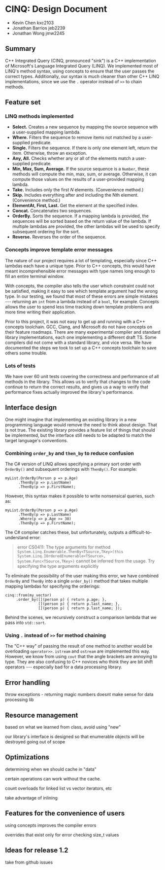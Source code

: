 # CINQ: Design Document

- Kevin Chen kxc2103
- Jonathan Barrios jeb2239
- Jonathan Wong jmw2245

## Summary

C++ Integrated Query (CINQ, pronounced "sink") is a C++ implementation of Microsoft's Language Integrated Query (LINQ). We implemented most of LINQ's method syntax, using concepts to ensure that the user passes the correct types. Additionally, our syntax is much cleaner than other C++ LINQ implementations, since we use the `.` operator instead of `>>` to chain methods.

## Feature set

### LINQ methods implemented

- **Select.** Creates a new sequence by mapping the source sequence with a user-supplied mapping lambda.
- **Where.** Filters the sequence to remove items not matched by a user-supplied predicate.
- **Single.** Filters the sequence. If there is only one element left, return the item. Otherwise, throw an exception.
- **Any, All.** Checks whether any or all of the elements match a user-supplied predicate.
- **Min, Max, Sum, Average.** If the source sequence is a `Number`, these methods will compute the min, max, sum, or average. Otherwise, it can compute those values on the results of a user-provided mapping lambda.
- **Take.** Includes only the first _N_ elements. (Convenience method.)
- **Skip.** Includes everything after and including the Nth element. (Convenience method.)
- **ElementAt, First, Last.** Get the element at the specified index.
- **Concat.** Concatenates two sequences.
- **OrderBy.** Sorts the sequence. If a mapping lambda is provided, the sequences will be sorted based on the return value of the lambda. If multiple lambdas are provided, the other lambdas will be used to specify subsequent ordering for the sort.
- **Reverse.** Reverses the order of the sequence.

### Concepts improve template error messages

The nature of our project requires a lot of templating, especially since C++ lambdas each have a unique type. Prior to C++ concepts, this would have meant incomprehensible error messages with type names long enough to fill an entire terminal window.

With concepts, the compiler also tells the user which constraint could not be satisfied, making it easy to see which template argument had the wrong type. In our testing, we found that most of these errors are simple mistakes --- returning an `int` from a lambda instead of a `bool`, for example. Concepts allows the user to spend less time tracking down template problems and more time writing their application.

Prior to this project, it was not easy to get up and running with a C++ concepts toolchain. GCC, Clang, and Microsoft do not have concepts on their feature roadmaps. There are many experimental compiler and standard library implementations, each one implementing a different draft TS. Some compilers did not come with a standard library, and vice versa. We have documented the steps we took to set up a C++ concepts toolchain to save others some trouble.

### Lots of tests

We have over 60 unit tests covering the correctness and performance of all methods in the library. This allows us to verify that changes to the code continue to return the correct results, and gives us a way to verify that performance fixes actually improved the library's performance.

## Interface design

One might imagine that implementing an existing library in a new programming language would remove the need to think about design. That is not true. The existing library provides a feature list of things that should be implemented, but the interface still needs to be adapted to match the target language's conventions.

### Combining `order_by` and `then_by` to reduce confusion

The C# version of LINQ allows specifying a primary sort order with `OrderBy()` and subsequent orderings with `ThenBy()`. For example:

    myList.OrderBy(Person p => p.Age)
          .ThenBy(p => p.LastName)
          .ThenBy(p => p.FirstName);

However, this syntax makes it possible to write nonsensical queries, such as:

    myList.OrderBy(Person p => p.Age)
          .ThenBy(p => p.LastName)
          .Where(p => p.Age >= 30)
          .ThenBy(p => p.FirstName);

The C# compiler catches these, but unfortunately, outputs a difficult-to-understand error:

> error CS0411: The type arguments for method `System.Linq.Enumerable.ThenBy<TSource,TKey>(this System.Linq.IOrderedEnumerable<TSource>, System.Func<TSource,TKey>)` cannot be inferred from the usage. Try specifying the type arguments explicitly

To eliminate the possibility of the user making this error, we have combined `OrderBy` and `ThenBy` into a single `order_by()` method that takes multiple mapping lambdas for specifying the orderings:

    cinq::from(my_vector)
         .order_by([](person p) { return p.age; },
                   [](person p) { return p.last_name; },
                   [](person p) { return p.last_name; });

Behind the scenes, we recursively construct a comparison lambda that we pass into `std::sort`.

### Using `.` instead of `>>` for method chaining

The "C++ way" of passing the result of one method to another would be overloading `operator>>`. `istream` and `ostream` are implemented this way. However, we know from using `cout` that the angle brackets are annoying to type. They are also confusing to C++ novices who think they are bit shift operators --- especially bad for a data processing library.

## Error handling

throw exceptions - returning magic numbers doesnt make sense for data processing lib

## Resource management

based on what we learned from class, avoid using "new"

our library's interface is designed so that enumerable objects will be destroyed going out of scope

## Optimizations

determining when we should cache in "data"

certain operations can work without the cache.

count overloads for linked list vs vector iterators, etc

take advantage of inlining

## Features for the convenience of users

using concepts improves the compiler errors

overrides that exist only for error checking size_t values

## Ideas for release 1.2

take from github issues
